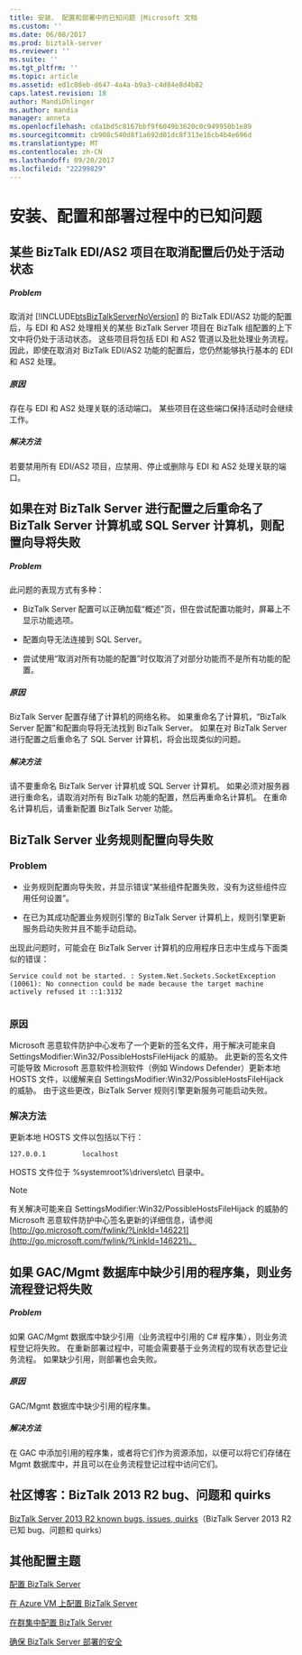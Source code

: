 ```yaml
---
title: 安装、 配置和部署中的已知问题 |Microsoft 文档
ms.custom: ''
ms.date: 06/08/2017
ms.prod: biztalk-server
ms.reviewer: ''
ms.suite: ''
ms.tgt_pltfrm: ''
ms.topic: article
ms.assetid: ed1c08eb-d647-4a4a-b9a3-c4d84e8d4b82
caps.latest.revision: 18
author: MandiOhlinger
ms.author: mandia
manager: anneta
ms.openlocfilehash: cda1bd5c8167bbf9f6049b3620c0c949950b1e89
ms.sourcegitcommit: cb908c540d8f1a692d01dc8f313e16cb4b4e696d
ms.translationtype: MT
ms.contentlocale: zh-CN
ms.lasthandoff: 09/20/2017
ms.locfileid: "22299829"
---
```

# <a name="known-issues-in-installation-configuration-and-deployment"></a>安装、配置和部署过程中的已知问题
## <a name="some-biztalk-edias2-artifacts-are-still-active-after-unconfiguring"></a>某些 BizTalk EDI/AS2 项目在取消配置后仍处于活动状态  
  
##### <a name="problem"></a>Problem  
 取消对 [!INCLUDE[btsBizTalkServerNoVersion](../includes/btsbiztalkservernoversion-md.md)] 的 BizTalk EDI/AS2 功能的配置后，与 EDI 和 AS2 处理相关的某些 BizTalk Server 项目在 BizTalk 组配置的上下文中将仍处于活动状态。 这些项目将包括 EDI 和 AS2 管道以及批处理业务流程。 因此，即使在取消对 BizTalk EDI/AS2 功能的配置后，您仍然能够执行基本的 EDI 和 AS2 处理。  
  
##### <a name="cause"></a>原因  
 存在与 EDI 和 AS2 处理关联的活动端口。 某些项目在这些端口保持活动时会继续工作。  
  
##### <a name="resolution"></a>解决方法  
 若要禁用所有 EDI/AS2 项目，应禁用、停止或删除与 EDI 和 AS2 处理关联的端口。  
  
## <a name="if-the-biztalk-server-computer-or-sql-server-computer-is-renamed-after-biztalk-server-configuration-the-configuration-wizard-will-fail"></a>如果在对 BizTalk Server 进行配置之后重命名了 BizTalk Server 计算机或 SQL Server 计算机，则配置向导将失败  
  
##### <a name="problem"></a>Problem  
 此问题的表现方式有多种：  
  
-   BizTalk Server 配置可以正确加载“概述”页，但在尝试配置功能时，屏幕上不显示功能选项。  
  
-   配置向导无法连接到 SQL Server。  
  
-   尝试使用“取消对所有功能的配置”时仅取消了对部分功能而不是所有功能的配置。  
  
##### <a name="cause"></a>原因  
 BizTalk Server 配置存储了计算机的网络名称。 如果重命名了计算机，“BizTalk Server 配置”和配置向导将无法找到 BizTalk Server。 如果在对 BizTalk Server 进行配置之后重命名了 SQL Server 计算机，将会出现类似的问题。  
  
##### <a name="resolution"></a>解决方法  
 请不要重命名 BizTalk Server 计算机或 SQL Server 计算机。 如果必须对服务器进行重命名，请取消对所有 BizTalk 功能的配置，然后再重命名计算机。 在重命名计算机后，请重新配置 BizTalk Server 功能。  
  
## <a name="the-biztalk-server-business-rules-configuration-wizard-fails"></a>BizTalk Server 业务规则配置向导失败  
  
### <a name="problem"></a>Problem  
  
-   业务规则配置向导失败，并显示错误“某些组件配置失败，没有为这些组件应用任何设置”。  
  
-   在已为其成功配置业务规则引擎的 BizTalk Server 计算机上，规则引擎更新服务启动失败并且不能手动启动。  
  
 出现此问题时，可能会在 BizTalk Server 计算机的应用程序日志中生成与下面类似的错误：  
  
```  
Service could not be started. : System.Net.Sockets.SocketException (10061): No connection could be made because the target machine actively refused it ::1:3132  
  
```  
  
### <a name="cause"></a>原因  
 Microsoft 恶意软件防护中心发布了一个更新的签名文件，用于解决可能来自 SettingsModifier:Win32/PossibleHostsFileHijack 的威胁。 此更新的签名文件可能导致 Microsoft 恶意软件检测软件（例如 Windows Defender）更新本地 HOSTS 文件，以缓解来自 SettingsModifier:Win32/PossibleHostsFileHijack 的威胁。 由于这些更改，BizTalk Server 规则引擎更新服务可能启动失败。  
  
### <a name="resolution"></a>解决方法  
 更新本地 HOSTS 文件以包括以下行：  
  
```  
127.0.0.1         localhost  
```  
  
 HOSTS 文件位于 %systemroot%\drivers\etc\ 目录中。  
  
> [!NOTE]
>  有关解决可能来自 SettingsModifier:Win32/PossibleHostsFileHijack 的威胁的 Microsoft 恶意软件防护中心签名更新的详细信息，请参阅 [http://go.microsoft.com/fwlink/?LinkId=146221](http://go.microsoft.com/fwlink/?LinkId=146221)。  
  
## <a name="enlistment-of-an-orchestration-fails-if-referenced-assemblies-are-missing-from-the-gacmgmt-db"></a>如果 GAC/Mgmt 数据库中缺少引用的程序集，则业务流程登记将失败  
  
##### <a name="problem"></a>Problem  
 如果 GAC/Mgmt 数据库中缺少引用（业务流程中引用的 C# 程序集），则业务流程登记将失败。 在重新部署过程中，可能会需要基于业务流程的现有状态登记业务流程。 如果缺少引用，则部署也会失败。  
  
##### <a name="cause"></a>原因  
 GAC/Mgmt 数据库中缺少引用的程序集。  
  
##### <a name="resolution"></a>解决方法  
 在 GAC 中添加引用的程序集，或者将它们作为资源添加，以便可以将它们存储在 Mgmt 数据库中，并且可以在业务流程登记过程中访问它们。  

## <a name="community-blog-biztalk-2013-r2-bugs-issues--quirks"></a>社区博客：BizTalk 2013 R2 bug、问题和 quirks

[BizTalk Server 2013 R2 known bugs, issues, quirks](https://cdijkgraaf.wordpress.com/2016/08/12/biztalk-2013-r2-known-bugs-issues-quirks/)（BizTalk Server 2013 R2 已知 bug、问题和 quirks）
  
## <a name="additional-configuration-topics"></a>其他配置主题  
  
 [配置 BizTalk Server](../install-and-config-guides/configure-biztalk-server.md)  
  
 [在 Azure VM 上配置 BizTalk Server](http://msdn.microsoft.com/library/azure/jj248689.aspx)  
  
  [在群集中配置 BizTalk Server](../install-and-config-guides/configure-biztalk-server-in-a-cluster.md)
  
 [确保 BizTalk Server 部署的安全](../install-and-config-guides/securing-your-biztalk-server-deployment.md)  
  
